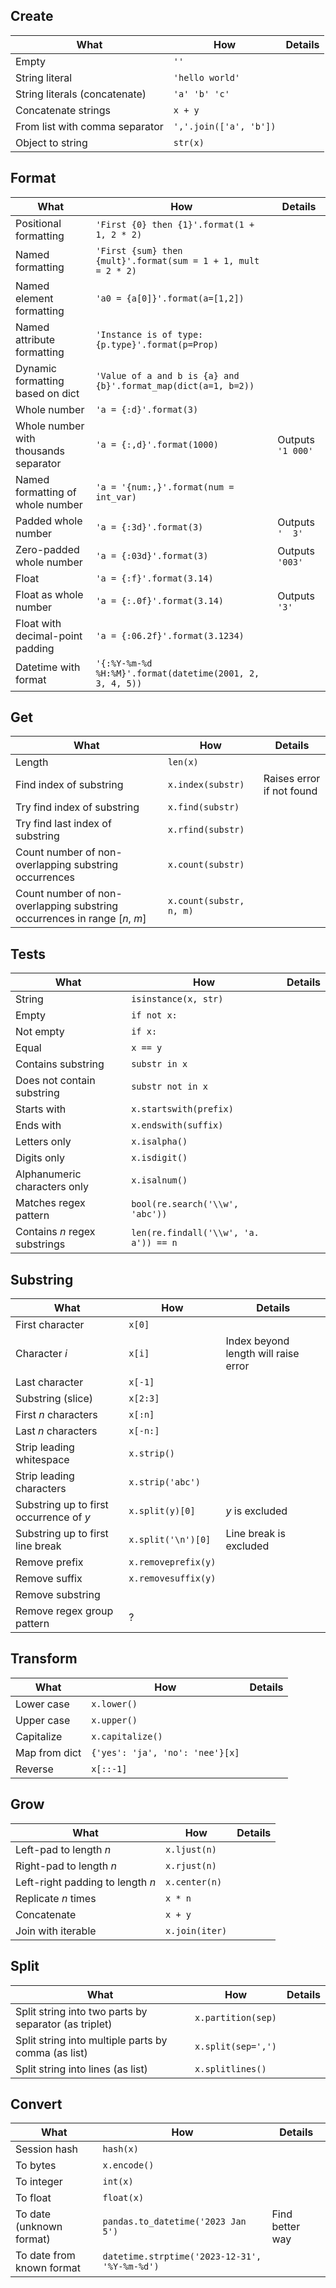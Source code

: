 ## Create
| What | How | Details |
|---|---|---|
| Empty | `''` | |
| String literal | `'hello world'` | |
| String literals (concatenate) | `'a' 'b' 'c'` | |
| Concatenate strings | `x + y` |
| From list with comma separator | `','.join(['a', 'b'])` | |
| Object to string | `str(x)` | |

## Format
| What | How | Details |
|---|---|---|
| Positional formatting | `'First {0} then {1}'.format(1 + 1, 2 * 2)` | |
| Named formatting | `'First {sum} then {mult}'.format(sum = 1 + 1, mult = 2 * 2)` | |
| Named element formatting | `'a0 = {a[0]}'.format(a=[1,2])` | |
| Named attribute formatting | `'Instance is of type: {p.type}'.format(p=Prop)` | |
| Dynamic formatting based on dict | `'Value of a and b is {a} and {b}'.format_map(dict(a=1, b=2))` | |
| Whole number | `'a = {:d}'.format(3)` | |
| Whole number with thousands separator | `'a = {:,d}'.format(1000)` | Outputs `'1 000'` |
| Named formatting of whole number | `'a = '{num:,}'.format(num = int_var)` | |
| Padded whole number | `'a = {:3d}'.format(3)` | Outputs `'  3'` |
| Zero-padded whole number | `'a = {:03d}'.format(3)` | Outputs `'003'` |
| Float | `'a = {:f}'.format(3.14)` | |
| Float as whole number | `'a = {:.0f}'.format(3.14)` | Outputs `'3'` |
| Float with decimal-point padding | `'a = {:06.2f}'.format(3.1234)` | |
| Datetime with format | `'{:%Y-%m-%d %H:%M}'.format(datetime(2001, 2, 3, 4, 5))` | |

## Get
| What | How | Details |
|---|---|---|
| Length | `len(x)` | |
| Find index of substring | `x.index(substr)` | Raises error if not found |
| Try find index of substring | `x.find(substr)` | |
| Try find last index of substring | `x.rfind(substr)` | |
| Count number of non-overlapping substring occurrences | `x.count(substr)` | |
| Count number of non-overlapping substring occurrences in range \[$n$, $m$] | `x.count(substr, n, m)` | |

## Tests
| What | How | Details |
|---|---|---|
| String | `isinstance(x, str)` | |
| Empty | `if not x:` | |
| Not empty | `if x:` | |
| Equal | `x == y` | |
| Contains substring | `substr in x` | |
| Does not contain substring | `substr not in x` | |
| Starts with | `x.startswith(prefix)` | |
| Ends with | `x.endswith(suffix)` | |
| Letters only | `x.isalpha()` | |
| Digits only | `x.isdigit()` | |
| Alphanumeric characters only | `x.isalnum()` | |
| Matches regex pattern | `bool(re.search('\\w', 'abc'))` | |
| Contains $n$ regex substrings | `len(re.findall('\\w', 'a. a')) == n` | |

## Substring
| What | How | Details |
|---|---|---|
| First character | `x[0]` | |
| Character $i$ | `x[i]` | Index beyond length will raise error |
| Last character | `x[-1]` | |
| Substring (slice) | `x[2:3]` | |
| First $n$ characters | `x[:n]` | |
| Last $n$ characters | `x[-n:]` | |
| Strip leading whitespace | `x.strip()` | | 
| Strip leading characters | `x.strip('abc')` | |
| Substring up to first occurrence of _y_ | `x.split(y)[0]` | _y_ is excluded | 
| Substring up to first line break | `x.split('\n')[0]` | Line break is excluded | 
| Remove prefix | `x.removeprefix(y)` | |
| Remove suffix | `x.removesuffix(y)` | |
| Remove substring |  | |
| Remove regex group pattern | ? | |

## Transform
| What | How | Details |
|---|---|---|
| Lower case | `x.lower()` | |
| Upper case | `x.upper()` | |
| Capitalize | `x.capitalize()` | |
| Map from dict | `{'yes': 'ja', 'no': 'nee'}[x]` |
| Reverse | `x[::-1]` | |

## Grow
| What | How | Details |
|---|---|---|
| Left-pad to length $n$ | `x.ljust(n)` | |
| Right-pad to length $n$ | `x.rjust(n)` | |
| Left-right padding to length $n$ | `x.center(n)` | |
| Replicate $n$ times | `x * n` | |
| Concatenate | `x + y` | |
| Join with iterable | `x.join(iter)` | |

## Split
| What | How | Details |
|---|---|---|
| Split string into two parts by separator (as triplet) | `x.partition(sep)` | |
| Split string into multiple parts by comma (as list) | `x.split(sep=',')` | |
| Split string into lines (as list) | `x.splitlines()` | |

## Convert
| What | How | Details |
|---|---|---|
| Session hash | `hash(x)` | |
| To bytes | `x.encode()` | |
| To integer | `int(x)` | |
| To float | `float(x)` | |
| To date (unknown format) | `pandas.to_datetime('2023 Jan 5')` | Find better way |
| To date from known format | `datetime.strptime('2023-12-31', '%Y-%m-%d')` | |
